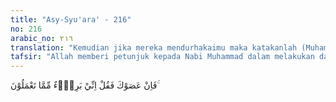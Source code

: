 ```yaml
---
title: "Asy-Syu'ara' - 216"
no: 216
arabic_no: ٢١٦
translation: "Kemudian jika mereka mendurhakaimu maka katakanlah (Muhammad), “Sesungguhnya aku tidak bertanggung jawab terhadap apa yang kamu kerjakan.”"
tafsir: "Allah memberi petunjuk kepada Nabi Muhammad dalam melakukan dakwahnya, yaitu jika keluarga dekat, karib kerabat tidak mengindahkan seruannya, hendaklah ia mengatakan kepada mereka bahwa ia berlepas diri dari kedurhakaan dan keingkaran mereka. Allah mengancam sikap dan tindakan mereka itu dengan azab yang sangat pedih sebagai balasan dari perbuatan mereka. Tidak seorang pun yang dapat melepaskan diri dari azab Allah pada hari akhirat. Harta, anak, dan keluarga tidak lagi berguna sedikit pun untuk melepaskan diri dari azab Allah. Hanya orang yang menghadap Allah dengan iman dan amal salehlah yang dapat terhindar dari azab Allah."
---
```


فَاِنْ عَصَوْكَ فَقُلْ اِنِّيْ بَرِيْۤءٌ مِّمَّا تَعْمَلُوْنَ ۚ 
